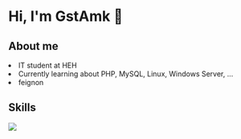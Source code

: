# Hi, I'm GstAmk 👋

<!--
**GstAmk/GstAmk** is a ✨ _special_ ✨ repository because its `README.md` (this file) appears on your GitHub profile.

Here are some ideas to get you started:

- 🔭 I’m currently working on ...
- 🌱 I’m currently learning ...
- 👯 I’m looking to collaborate on ...
- 🤔 I’m looking for help with ...
- 💬 Ask me about ...
- 📫 How to reach me: ...
- 😄 Pronouns: ...
- ⚡ Fun fact: ...
-->
## About me 
<li> IT student at HEH 
<li> Currently learning about PHP, MySQL, Linux, Windows Server, ...
<li> feignon

## Skills 

<img src="https://tenor.com/fr/view/demitra-kalogeras-sunday-kalogeras-demitra-kalogeras-gif-4766699614489097560">
